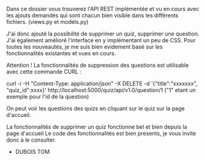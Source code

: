 Dans ce dossier vous trouverez l'API REST implémentée et vu en cours avec les ajouts demandés 
qui sont chacun bien visible dans les différents fichiers. (views.py et models.py)


J'ai donc ajouté la possibilité de supprimer un quiz, supprimer une question.
J'ai également amélioré l'interface en y implémentant un peu de CSS.
Pour toutes les nouveautés, je me suis bien evidement basé sur les fonctionnalités existantes et vues en cours.


Attention ! La fonctionnalités de suppression des questions est utilisable avec cette commande CURL :

curl -i -H "Content-Type: application/json" -X DELETE -d '{"title":"xxxxxxx", "quiz_id":xxxx}' http://localhost:5000/quiz/api/v1.0/question/1 
("1" etant un exemple pour l'id de la question)

On peut voir les questions des quizs en cliquant sur le quiz sur la page d'accueil.

La fonctionnalités de supprimer un quiz fonctionne bel et bien depuis la page d'accueil
Le code des fonctionnalités est bien presents, je vous invite donc à le consulter.

- DUBOIS TOM